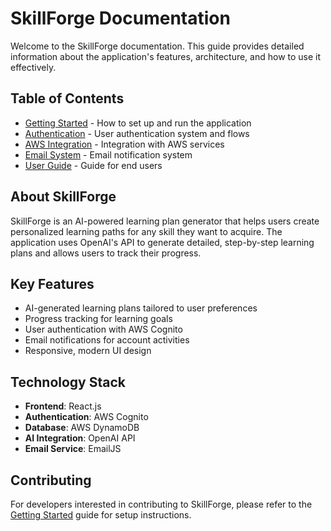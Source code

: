 # SkillForge Documentation

Welcome to the SkillForge documentation. This guide provides detailed information about the application's features, architecture, and how to use it effectively.

## Table of Contents

- [Getting Started](./getting-started.md) - How to set up and run the application
- [Authentication](./authentication.md) - User authentication system and flows
- [AWS Integration](./aws-integration.md) - Integration with AWS services
- [Email System](./email-system.md) - Email notification system
- [User Guide](./user-guide.md) - Guide for end users

## About SkillForge

SkillForge is an AI-powered learning plan generator that helps users create personalized learning paths for any skill they want to acquire. The application uses OpenAI's API to generate detailed, step-by-step learning plans and allows users to track their progress.

## Key Features

- AI-generated learning plans tailored to user preferences
- Progress tracking for learning goals
- User authentication with AWS Cognito
- Email notifications for account activities
- Responsive, modern UI design

## Technology Stack

- **Frontend**: React.js
- **Authentication**: AWS Cognito
- **Database**: AWS DynamoDB
- **AI Integration**: OpenAI API
- **Email Service**: EmailJS

## Contributing

For developers interested in contributing to SkillForge, please refer to the [Getting Started](./getting-started.md) guide for setup instructions.
